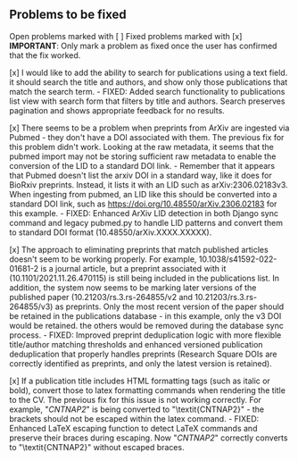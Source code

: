 ## Problems to be fixed

Open problems marked with [ ]
Fixed problems marked with [x]
**IMPORTANT**: Only mark a problem as fixed once the user has confirmed that the fix worked.

[x] I would like to add the ability to search for publications using a text field. it should search the title and authors, and show only those publications that match the search term.
    - FIXED: Added search functionality to publications list view with search form that filters by title and authors. Search preserves pagination and shows appropriate feedback for no results.

[x] There seems to be a problem when preprints from ArXiv are ingested via Pubmed - they don't have a DOI associated with them.  The previous fix for this problem didn't work.  Looking at the raw metadata, it seems that the pubmed import may not be storing sufficient raw metadata to enable the conversion of the LID to a standard DOI link.
    - Remember that it appears that Pubmed doesn't list the arxiv DOI in a standard way, like it does for BioRxiv preprints.  Instead, it lists it with an LID such as arXiv:2306.02183v3.  When ingesting from pubmed, an LID like this should be converted into a standard DOI link, such as https://doi.org/10.48550/arXiv.2306.02183 for this example.
    - FIXED: Enhanced ArXiv LID detection in both Django sync command and legacy pubmed.py to handle LID patterns and convert them to standard DOI format (10.48550/arXiv.XXXX.XXXXX).

[x] The approach to eliminating preprints that match published articles doesn't seem to be working properly.  For example, 10.1038/s41592-022-01681-2 is a journal article, but a preprint associated with it (10.1101/2021.11.26.470115) is still being included in the publications list.  In addition, the system now seems to be marking later versions of the published paper (10.21203/rs.3.rs-264855/v2 and 10.21203/rs.3.rs-264855/v3) as preprints.  Only the most recent version of the paper should be retained in the publications database - in this example, only the v3 DOI would be retained.  the others would be removed during the database sync process.
    - FIXED: Improved preprint deduplication logic with more flexible title/author matching thresholds and enhanced versioned publication deduplication that properly handles preprints (Research Square DOIs are correctly identified as preprints, and only the latest version is retained).

[x] If a publication title includes HTML formatting tags (such as italic or bold), convert those to latex formatting commands when rendering the title to the CV.  The previous fix for this issue is not working correctly.  For example, "<i>CNTNAP2</i>" is being converted to  "\textit\{CNTNAP2\}" - the brackets should not be escaped within the latex command.
    - FIXED: Enhanced LaTeX escaping function to detect LaTeX commands and preserve their braces during escaping. Now "<i>CNTNAP2</i>" correctly converts to "\textit{CNTNAP2}" without escaped braces.
